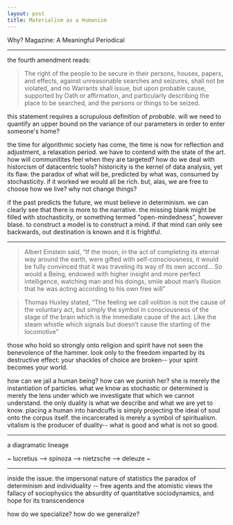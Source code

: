 ```yaml
---
layout: post
title: Materialism as a Humanism
---
```


Why? Magazine: A Meaningful Periodical

<!-- ---

soon you will know how language will function here.

---

the use of fragments, until clusters connect, the correlation of ideas extends to infinity, thoughts percolate 

---

this is the same phenomenon as when my mind stays awake longer than it should, my body succumbs to drowsiness. the same as when i drink wine when i return home, when i skip dinner, when i attempt to bake cookies and instead eat raw dough and inhale particulate. 

my body succumbs, only. my language consumes thought. i possess.  -->

---

the fourth amendment reads:

>The right of the people to be secure in their persons, houses, papers, and effects, against unreasonable searches and seizures, shall not be violated, and no Warrants shall issue, but upon probable cause, supported by Oath or affirmation, and particularly describing the place to be searched, and the persons or things to be seized.

this statement requires a scrupulous definition of *probable*. will we need to quantify an upper bound on the variance of our parameters in order to enter someone's home?

the time for algorithmic society has come, the time is now for reflection and adjustment, a relaxation period. we have to contend with the state of the art. how will communitites feel when they are targeted? how do we deal with historcism of datacentric tools? historicity is the kernel of data analysis, yet its flaw. the paradox of what will be, predicted by what was, consumed by stochasticity. if it worked we would all be rich. but, alas, we are free to choose how we live? why not change things? 

if the past predicts the future, we must believe in determinism. we can clearly see that there is more to the narrative. the missing blank might be filled with stochasticity, or something termed "open-mindedness", however blasé. to construct a model is to construct a mind. if that mind can only see backwards, out destination is known and it is frightful. 

---

>Albert Einstein said, “If the moon, in the act of completing its eternal way around the earth, were gifted with self-consciousness, it would be fully convinced that it was traveling its way of its own accord... So would a Being, endowed with higher insight and more perfect intelligence, watching man and his doings, smile about man’s illusion that he was acting according to his own free will”


>Thomas Huxley stated, “The feeling we call volition is not the cause of the voluntary act, but simply the symbol in consciousness of the stage of the brain which is the immediate cause of the act. Like the steam whistle which signals but doesn’t cause the starting of the locomotive”

those who hold so strongly onto religion and spirit have not seen the benevolence of the hammer. look only to the freedom imparted by its destructive effect: your shackles of choice are broken-- your spirit becomes your world. 

how can we jail a human being? how can we punish her? she is merely the instantiation of particles. what we know as stochastic or determined is merely the lens under which we investigate that which we cannot understand. the only duality is what we describe and what we are yet to know. placing a human into handcuffs is simply projecting the ideal of soul onto the corpus itself. the incarcerated is merely a symbol of spiritualism. vitalism is the producer of duality-- what is good and what is not so good. 

---

a diagramatic lineage  

~
lucretius —> spinoza —> nietzsche —> deleuze 
~

---

inside the issue:
the impersonal nature of statistics
the paradox of determinism and individuality -- free agents and the atomistic views
the fallacy of sociophysics
the absurdity of quantitative sociodynamics, and hope for its transcendence 

how do we specialize? 
how do we generalize? 
